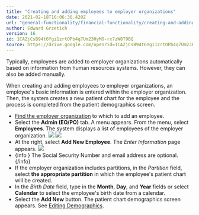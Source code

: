 ```yaml
---
title: "Creating and adding employees to employer organizations"
date: 2021-02-18T16:06:30.420Z
url: "general-functionality/financial-functionality/creating-and-adding-employees-to-employer-organization.html"
author: Edward Grzetich
version: 16
id: 1CAZjCsB94t6Ygi1zrtOPb4q7Um23HyMO-rx7zW8T9BQ
source: https://drive.google.com/open?id=1CAZjCsB94t6Ygi1zrtOPb4q7Um23HyMO-rx7zW8T9BQ
---
```

Typically, employees are added to employer organizations automatically based on information from human resources systems. However, they can also be added manually.

When creating and adding employees to employer organizations, an employee's basic information is entered within the employer organization. Then, the system creates a new patient chart for the employee and the process is completed from the patient demographics screen.

* [Find the employer organization](finding-employer-organizations.html) to which to add an employee.
* Select the <strong>Admin (EO/PO)</strong> tab. A menu appears. From the menu, select <strong>Employees</strong>. The system displays a list of employees of the employer organization.  ![](../../external_files/29a6f7fae14df1df1133e30d143c0314.png)  ![](../../external_files/1e297f16519920e45a536b9fe480a872.png) 
* At the right, select <strong>Add New Employee</strong>. The <em>Enter Information</em> page appears.  ![](../../external_files/421cf01d83d7166f9826fb9a3d16f090.png)
* {info } The Social Security Number and email address are optional.{/info}
* If the employer organization includes partitions, in the <em>Partition</em> field, select <strong>the appropriate partition</strong> in which the employee's patient chart will be created.
* In the <em>Birth Date</em> field, type in the <strong>Month</strong>, <strong>Day</strong>, and <strong>Year</strong> fields or select <strong>Calendar</strong> to select the employee's birth date from a calendar.
* Select the <strong>Add New</strong> button. The patient chart demographics screen appears. See [Editing Demographics](../e-chart/editing-demographics.html).
